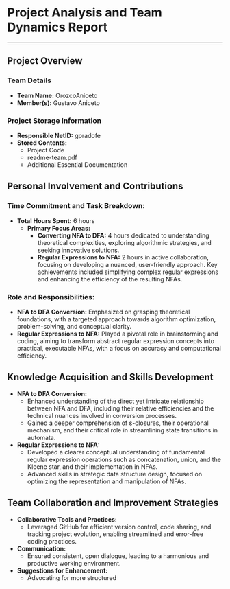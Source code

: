 # Project Analysis and Team Dynamics Report

---

## Project Overview

### Team Details

- **Team Name:** OrozcoAniceto
- **Member(s):** Gustavo Aniceto

### Project Storage Information

- **Responsible NetID:** gpradofe
- **Stored Contents:**
  - Project Code
  - readme-team.pdf
  - Additional Essential Documentation

## Personal Involvement and Contributions

### Time Commitment and Task Breakdown:

- **Total Hours Spent:** 6 hours
  - **Primary Focus Areas:**
    - **Converting NFA to DFA:** 4 hours dedicated to understanding theoretical complexities, exploring algorithmic strategies, and seeking innovative solutions.
    - **Regular Expressions to NFA:** 2 hours in active collaboration, focusing on developing a nuanced, user-friendly approach. Key achievements included simplifying complex regular expressions and enhancing the efficiency of the resulting NFAs.

### Role and Responsibilities:

- **NFA to DFA Conversion:** Emphasized on grasping theoretical foundations, with a targeted approach towards algorithm optimization, problem-solving, and conceptual clarity.
- **Regular Expressions to NFA:** Played a pivotal role in brainstorming and coding, aiming to transform abstract regular expression concepts into practical, executable NFAs, with a focus on accuracy and computational efficiency.

## Knowledge Acquisition and Skills Development

- **NFA to DFA Conversion:**
  - Enhanced understanding of the direct yet intricate relationship between NFA and DFA, including their relative efficiencies and the technical nuances involved in conversion processes.
  - Gained a deeper comprehension of ε-closures, their operational mechanism, and their critical role in streamlining state transitions in automata.
- **Regular Expressions to NFA:**
  - Developed a clearer conceptual understanding of fundamental regular expression operations such as concatenation, union, and the Kleene star, and their implementation in NFAs.
  - Advanced skills in strategic data structure design, focused on optimizing the representation and manipulation of NFAs.

## Team Collaboration and Improvement Strategies

- **Collaborative Tools and Practices:**
  - Leveraged GitHub for efficient version control, code sharing, and tracking project evolution, enabling streamlined and error-free coding practices.
- **Communication:**
  - Ensured consistent, open dialogue, leading to a harmonious and productive working environment.
- **Suggestions for Enhancement:**
  - Advocating for more structured
